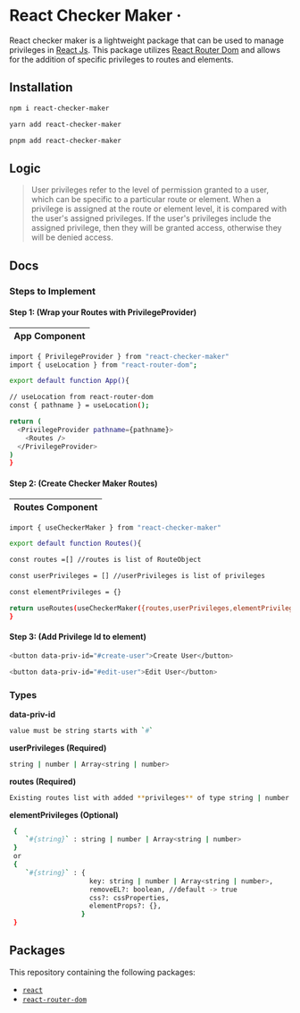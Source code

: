 # React Checker Maker &middot;

React checker maker is a lightweight package that can be used to manage privileges in [React Js](https://reactjs.org). This package utilizes [React Router Dom](https://reactrouter.com) and allows for the addition of specific privileges to routes and elements.

## Installation

```sh
npm i react-checker-maker
```

```sh
yarn add react-checker-maker
```

```sh
pnpm add react-checker-maker
```

## Logic

> User privileges refer to the level of permission granted to a user, which can be specific to a particular route or element. When a privilege is assigned at the route or element level, it is compared with the user's assigned privileges. If the user's privileges include the assigned privilege, then they will be granted access, otherwise they will be denied access.

## Docs

### Steps to Implement

#### Step 1: (Wrap your Routes with PrivilegeProvider)

| App Component |
| ------------- |

```sh
import { PrivilegeProvider } from "react-checker-maker"
import { useLocation } from "react-router-dom";

export default function App(){

// useLocation from react-router-dom
const { pathname } = useLocation();

return (
  <PrivilegeProvider pathname={pathname}>
    <Routes />
  </PrivilegeProvider>
)
}
```

#### Step 2: (Create Checker Maker Routes)

| Routes Component |
| ---------------- |

```sh
import { useCheckerMaker } from "react-checker-maker"

export default function Routes(){

const routes =[] //routes is list of RouteObject

const userPrivileges = [] //userPrivileges is list of privileges

const elementPrivileges = {}

return useRoutes(useCheckerMaker({routes,userPrivileges,elementPrivileges}))
}
```

#### Step 3: (Add Privilege Id to element)

```sh
<button data-priv-id="#create-user">Create User</button>

<button data-priv-id="#edit-user">Edit User</button>
```

### Types

**data-priv-id**

```sh
value must be string starts with `#`
```

**userPrivileges (Required)**

```sh
string | number | Array<string | number>
```

**routes (Required)**

```sh
Existing routes list with added **privileges** of type string | number | Array<string | number>
```

**elementPrivileges (Optional)**

```sh
 {
    `#{string}` : string | number | Array<string | number>
 }
 or
 {
    `#{string}` : {
                    key: string | number | Array<string | number>,
                    removeEL?: boolean, //default -> true
                    css?: cssProperties,
                    elementProps?: {},
                  }
 }
```

## Packages

This repository containing the following packages:

- [`react`](/package/react)
- [`react-router-dom`](/package/react-router-dom)
